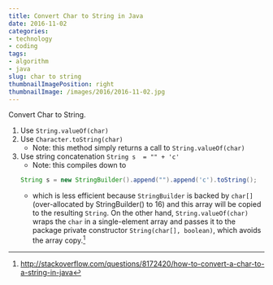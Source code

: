 ```yaml
---
title: Convert Char to String in Java
date: 2016-11-02
categories:
- technology
- coding
tags:
- algorithm
- java
slug: char to string
thumbnailImagePosition: right
thumbnailImage: /images/2016/2016-11-02.jpg
---
```


Convert Char to String.
<!--more-->

1. Use `String.valueOf(char)`
2. Use `Character.toString(char)`
    * Note: this method simply returns a call to `String.valueOf(char)`
3. Use string concatenation `String s  = "" + 'c'`
    * Note: this compiles down to 
    ```java
    String s = new StringBuilder().append("").append('c').toString();
    ```
    * which is less efficient because `StringBuilder` is backed by `char[]` (over-allocated by StringBuilder() to 16) and this array will be copied to the resulting `String`. On the other hand, `String.valueOf(char)` wraps the `char` in a single-element array and passes it to the package private constructor `String(char[], boolean)`, which avoids the array copy.[^1]

[^1]: <http://stackoverflow.com/questions/8172420/how-to-convert-a-char-to-a-string-in-java>
